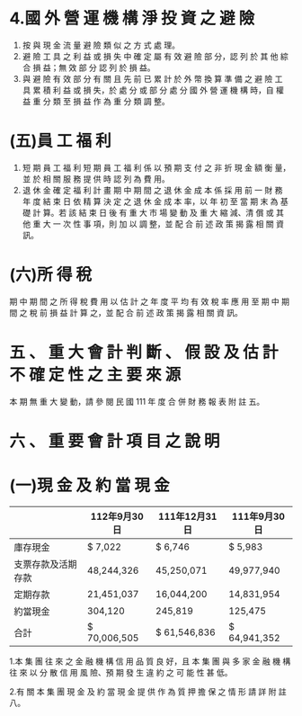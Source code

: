 # 4.國 外 營 運 機 構 淨 投 資 之 避 險

1. 按 與 現 金 流 量 避 險 類 似 之 方 式 處 理。
2. 避 險 工 具 之 利 益 或 損 失 中 確 定 屬 有 效 避 險 部 分，認 列 於 其 他 綜 合 損 益；無 效 部 分 認 列 於 損 益。
3. 與 避 險 有 效 部 分 有 關 且 先 前 已 累 計 於 外 幣 換 算 準 備 之 避 險 工 具 累 積 利 益 或 損 失，於 處 分 或 部 分 處 分 國 外 營 運 機 構 時，自 權 益 重 分 類 至 損 益 作 為 重 分 類 調 整。

# (五)員 工 福 利

1. 短 期 員 工 福 利
短 期 員 工 福 利 係 以 預 期 支 付 之 非 折 現 金 額 衡 量，並 於 相 關 服 務 提 供 時 認 列 為 費 用。
2. 退 休 金
確 定 福 利 計 畫 期 中 期 間 之 退 休 金 成 本 係 採 用 前 一 財 務 年 度 結 束 日 依 精 算 決 定 之 退 休 金 成 本 率，以 年 初 至 當 期 末 為 基 礎 計 算。若 該 結 束 日 後 有 重 大 市 場 變 動 及 重 大 縮 減、清 償 或 其 他 重 大 一 次 性 事 項，則 加 以 調 整，並 配 合 前 述 政 策 揭 露 相 關 資 訊。

# (六)所 得 稅

期 中 期 間 之 所 得 稅 費 用 以 估 計 之 年 度 平 均 有 效 稅 率 應 用 至 期 中 期 間 之 稅 前 損 益 計 算 之，並 配 合 前 述 政 策 揭 露 相 關 資 訊。

# 五 、 重 大 會 計 判 斷 、 假 設 及 估 計 不 確 定 性 之 主 要 來 源

本 期 無 重 大 變 動，請 參 閱 民 國 111 年 度 合 併 財 務 報 表 附 註 五。

# 六 、 重 要 會 計 項 目 之 說 明

# (一)現 金 及 約 當 現 金

| |112年9月30日|111年12月31日|111年9月30日|
|---|---|---|---|
|庫存現金|$ 7,022|$ 6,746|$ 5,983|
|支票存款及活期存款|48,244,326|45,250,071|49,977,940|
|定期存款|21,451,037|16,044,200|14,831,954|
|約當現金|304,120|245,819|125,475|
|合計|$ 70,006,505|$ 61,546,836|$ 64,941,352|

1.本 集 團 往 來 之 金 融 機 構 信 用 品 質 良 好，且 本 集 團 與 多 家 金 融 機 構 往 來 以 分 散 信 用 風 險、預 期 發 生 違 約 之 可 能 性 甚 低。

2.有 關 本 集 團 現 金 及 約 當 現 金 提 供 作 為 質 押 擔 保 之 情 形 請 詳 附 註 八。
